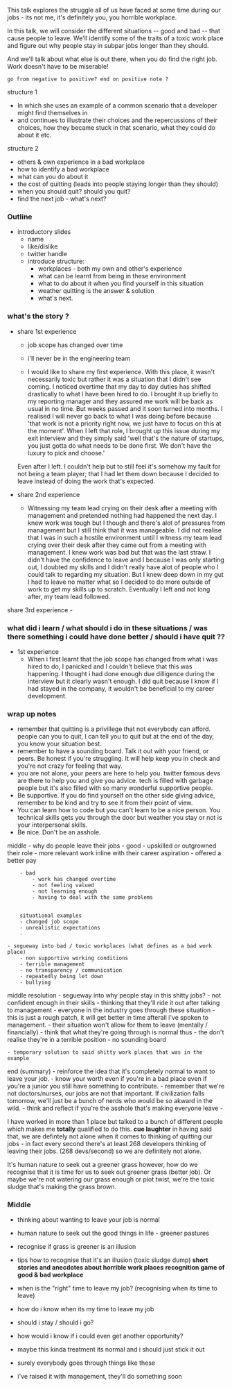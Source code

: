 This talk explores the struggle all of us have faced at some time during our jobs - its not me, it's definitely you, you horrible workplace.

In this talk, we will consider the different situations -- good and bad -- that cause people to leave. We'll identify some of the traits of a toxic work place and figure out why people stay in subpar jobs longer than they should.

And we'll talk about what else is out there, when you do find the right job. Work doesn't have to be miserable!

`go from negative to positive? end on positive note ?`

structure 1
- In which she uses an example of a common scenario that a developer might find themselves in
- and continues to illustrate their choices and the repercussions of their choices, how they became stuck in that scenario, what they could do about it etc.

structure 2
- others & own experience in a bad workplace
- how to identify a bad workplace
- what can you do about it
- the cost of quitting (leads into people staying longer than they should)
- when you should quit? should you quit?
- find the next job - what's next?



### Outline
- introductory slides
    - name
    - like/dislike
    - twitter handle
    - introduce structure:
        - workplaces - both my own and other's experience
        - what can be learnt from being in these environment
        - what to do about it when you find yourself in this situation
        - weather quitting is the answer & solution
        - what's next.


### what's the story ?
- share 1st experience
    - job scope has changed over time
    - i'll never be in the engineering team

    - I would like to share my first experience. With this place, it wasn't necessarily toxic but rather it was a situation that I didn't see coming. I noticed overtime that my day to day duties has shifted drastically to what I have been hired to do. I brought it up briefly to my reporting manager and they assured me work will be back as usual in no time. But weeks passed and it soon turned into months. I realised I will never go back to what I was doing before because 'that work is not a priority right now, we just have to focus on this at the moment'. When I left that role, I brought up this issue during my exit interview and they simply said 'well that's the nature of startups, you just gotta do what needs to be done first. We don't have the luxury to pick and choose.'

    Even after I left. I couldn't help but to still feel it's somehow my fault for not being a team player; that I had let them down because I decided to leave instead of doing the work that's expected.


- share 2nd experience
    - Witnessing my team lead crying on their desk after a meeting with management and pretended nothing had happened the next day.
    I knew work was tough but I though and there's alot of pressures from management but I still think that it was manageable. I did not realise that I was in such a hostile environment until I witness my team lead crying over their desk after they came out from a meeting with management. I knew work was bad but that was the last straw. I didn't have the confidence to leave and I because I was only starting out, I doubted my skills and I didn't really have alot of people who I could talk to regarding my situation. But I knew deep down in my gut I had to leave no matter what so I decided to do more outside of work to get my skills up to scratch. Eventually I left and not long after, my team lead followed.


share 3rd experience
    -


### what did i learn / what should i do in these situations / was there something i could have done better / should i have quit ??
- 1st experience
    - When i first learnt that the job scope has changed from what i was hired to do, I panicked and I couldn't believe that this was happening. I thought i had done enough due dilligence during the interview but it clearly wasn't enough. I did quit because I know if I had stayed in the company, it wouldn't be beneficial to my career development.

### wrap up notes
- remember that quitting is a privillege that not everybody can afford. people can you to quit, I can tell you to quit but at the end of the day, you know your situation best.
- remember to have a sounding board. Talk it out with your friend, or peers. Be honest if you're struggling. It will help keep you in check and you're not crazy for feeling that way.
- you are not alone, your peers are here to help you. twitter famous devs are there to help you and give you advice. tech is filled with garbage people but it's also filled with so many wonderful supportive people.
- Be supportive. If you do find yourself on the other side giving advice, remember to be kind and try to see it from their point of view.
- You can learn how to code but you can't learn to be a nice person. You technical skills gets you through the door but weather you stay or not is your interpersonal skills.
- Be nice. Don't be an asshole.








middle
    - why do people leave their jobs
        - good
            - upskilled or outgrowned their role
            - more relevant work inline with their career aspiration
            - offered a better pay


        - bad
            - work has changed overtime
            - not feeling valued
            - not learning enough
            - having to deal with the same problems


        situational examples
        - changed job scope
        - unrealistic expectations
        -

    - segueway into bad / toxic workplaces (what defines as a bad work place)
        - non supportive working conditions
        - terrible management
        - no transparency / communication
        - repeatedly being let down
        - bullying

middle resolution
    - segueway into why people stay in this shitty jobs?
        - not confident enough in their skills
        - thinking that they'll ride it out after talking to management
        - everyone in the industry goes through these situation
        - this is just a rough patch, it will get better in time afterall i've spoken to management.
        - their situation won't allow for them to leave (mentally / financially)
        - think that what they're going through is normal thus
        - the don't realise they're in a terrible position - no sounding board

    - temporary solution to said shitty work places that was in the example

end (summary)
    - reinforce the idea that it's completely normal to want to leave your job.
    - know your worth even if you're in a bad place even if you're a junior you still have something to contribute.
    - remember that we're not doctors/nurses, our jobs are not that important. If civilization falls tomorrow, we'll just be a bunch of nerds who would be so akward in the wild.
    - think and reflect if you're the asshole that's making everyone leave
    -






I have worked in more than 1 place but talked to a bunch of different people which makes me **totally** qualified to do this. **cue laughter** in having said that, we are defintely not alone when it comes to thinking of quitting our jobs - in fact every second there's at least 268 developers thinking of leaving their jobs. (268 devs/second) so we are definitely not alone.

It's human nature to seek out a greener grass however, how do we recognise that it is time for us to seek out greener grass (better job). Or maybe we're not watering our grass enough or plot twist, we're the toxic sludge that's making the grass brown.






### Middle
- thinking about wanting to leave your job is normal
- human nature to seek out the good things in life - greener pastures
- recognise if grass is greener is an illusion
- tips how to recognise that it's an illusion (toxic sludge dump)
**short stories and anecdotes about horrible work places**
**recognition game of good & bad workplace**



- when is the "right" time to leave my job? (recognising when its time to leave)
- how do i know when its my time to leave my job

- should i stay / should i go?
- how would i know if i could even get another opportunity?
- maybe this kinda treatment its normal and i should just stick it out
- surely everybody goes through things like these
- i've raised it with management, they'll do something soon



